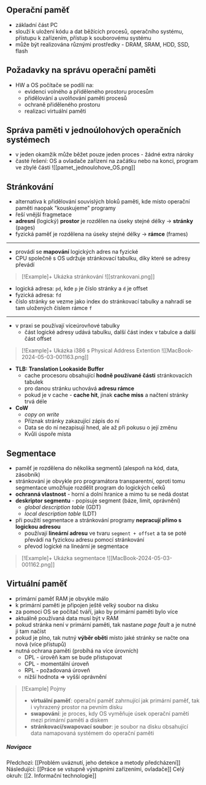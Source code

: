 ## Operační paměť
- základní část PC
- slouží k uložení kódu a dat běžících procesů, operačního systému, přístupu k zařízením, přístup k souborovému systému
- může být realizována různými prostředky - DRAM, SRAM, HDD, SSD, flash

## Požadavky na správu operační paměti
- HW a OS počítače se podílí na:
	- evidenci volného a přiděleného prostoru procesům
	- přidělování a uvolňování paměti procesů
	- ochraně přiděleného prostoru
	- realizaci virtuální paměti

## Správa paměti v jednoúlohových operačních systémech
- v jeden okamžik může běžet pouze jeden proces - žádné extra nároky
- časté řešení: OS a ovladače zařízení na začátku nebo na konci, program ve zbylé části
![[pamet_jednoulohove_OS.png]]

## Stránkování
- alternativa k přidělování souvislých bloků paměti, kde místo operační paměti naopak "kouskujeme" programy
- řeší vnější fragmetace
- **adresní** (logický) **prostor** je rozdělen na úseky stejné délky $\rightarrow$ **stránky** (pages)
- fyzická paměť je rozdělena na úseky stejné délky $\rightarrow$ **rámce** (frames)
---
- provádí se **mapování** logických adres na fyzické
- CPU společně s OS udržuje stránkovací tabulku, díky které se adresy převádí
>[!Example]+ Ukázka stránkování
>![[strankovani.png]]

- logická adresa: `pd`, kde `p` je číslo stránky a `d` je offset
- fyzická adresa: `fd`
- číslo stránky se vezme jako index do stránkovací tabulky a nahradí se tam uložených číslem rámce `f`
---
- v praxi se používají víceúrovňové tabulky
	- část logické adresy udává tabulku, další část index v tabulce a další část offset

>[!Example]+ Ukázka i386 s Physical Address Extention
>![[MacBook-2024-05-03-001163.png]]
- **TLB: Translation Lookaside Buffer**
	- cache procesoru obsahující **hodně používané části** stránkovacích tabulek
	- pro danou stránku uchovává **adresu rámce**
	- pokud je v cache - **cache hit**, jinak **cache miss** a načtení stránky trvá déle
- **CoW**
	- *copy on write*
	- Příznak stránky zakazující zápis do ní
	- Data se do ní nezapisují hned, ale až při pokusu o její změnu
	- Kvůli úspoře místa

## Segmentace
- paměť je rozdělena do několika segmentů (alespoň na kód, data, zásobník)
- stránkování je obvykle pro programátora transparentní, oproti tomu segmentace umožňuje rozdělit program do logických celků
- **ochranná vlastnost** - horní a dolní hranice a mimo tu se nedá dostat
- **deskriptor segmentu** - popisuje segment (báze, limit, oprávnění)
	- *global description table* (GDT)
	- *local description table* (LDT)
- při použití segmentace a stránkování programy **nepracují přímo s logickou adresou**
	- používají **lineární adresu** ve tvaru `segment + offset` a ta se poté převádí na fyzickou adresu pomocí stránkování
	- převod logické na lineární je segmentace
>[!Example]+ Ukázka segmentace
![[MacBook-2024-05-03-001162.png]]

## Virtuální paměť
- primární paměť RAM je obvykle málo
- k primární paměti je připojen ještě velký soubor na disku
- za pomoci OS se počítač tváří, jako by primární paměti bylo více
- aktuálně používaná  data musí být v RAM
- pokud stránka není v primární paměti, tak nastane *page fault* a je nutné ji tam načíst
- pokud je plno, tak nutný **výběr oběti** místo jaké stránky se načte ona nová (více přístupů)
- nutná ochrana paměti (probíhá na více úrovních)
	- DPL - úrověň kam se bude přistupovat
	- CPL - momentální úroveň
	- RPL - požadovaná úroveň
	- nižší hodnota => vyšší oprávnění

>[!Example] Pojmy
>- **virtuální paměť**: operační paměť zahrnující jak primární paměť, tak i vyhrazený prostor na pevním disku
>- **swapování**: je proces, kdy OS vyměňuje úsek operační paměti mezi primární pamětí a diskem
>- **stránkovací/swapovací soubor**: je soubor na disku obsahující data namapovaná systémem do operační paměti

##### Navigace
Předchozí: [[Problém uváznutí, jeho detekce a metody předcházení]]
Následující: [[Práce se vstupně výstupními zařízeními, ovladače]]
Celý okruh: [[2. Informační technologie]]